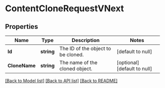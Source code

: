 # ContentCloneRequestVNext

## Properties
Name | Type | Description | Notes
------------ | ------------- | ------------- | -------------
**Id** | **string** | The ID of the object to be cloned. | [default to null]
**CloneName** | **string** | The name of the cloned object. | [optional] [default to null]

[[Back to Model list]](../README.md#documentation-for-models) [[Back to API list]](../README.md#documentation-for-api-endpoints) [[Back to README]](../README.md)

